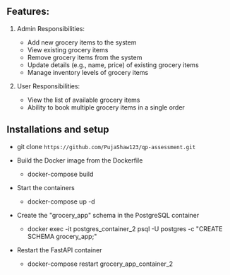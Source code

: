 
## Features:

1. Admin Responsibilities:
   - Add new grocery items to the system
   - View existing grocery items
   - Remove grocery items from the system
   - Update details (e.g., name, price) of existing grocery items
   - Manage inventory levels of grocery items

2. User Responsibilities:
   - View the list of available grocery items
   - Ability to book multiple grocery items in a single order


## Installations and setup

- git clone `https://github.com/PujaShaw123/qp-assessment.git`

- Build the Docker image from the Dockerfile 
    - docker-compose build

- Start the containers
    - docker-compose up -d

- Create the "grocery_app" schema in the PostgreSQL container
    - docker exec -it postgres_container_2 psql -U postgres -c "CREATE SCHEMA grocery_app;"

- Restart the FastAPI container
    - docker-compose restart grocery_app_container_2

